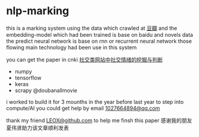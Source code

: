 # nlp-marking
this is a marking system using the data which crawled at [豆瓣](www.douban.com)
and the embedding-model which had been trained is base on baidu and novels data
the predict neural network is base on rnn or recurrent neural network
those flowing main technology had been use in this system

you can get the paper in cnki
[社交类网站中社交情绪的挖掘与判断](https://kns.cnki.net/kcms/detail/detail.aspx?filename=ZXLJ201920101&dbcode=CJFD&)

- numpy
- tensorflow
- keras 
- scrapy @doubanallmovie

i worked to build it for 3 mounths in the year before last year
to step into compute/AI
you could get help by email 1027664894@qq.com

thank my friend [LEOX@github.com](https://github.com/a769264737) to help me finsh this paper
感谢我的朋友夏伟贤助力该文章顺利发表
